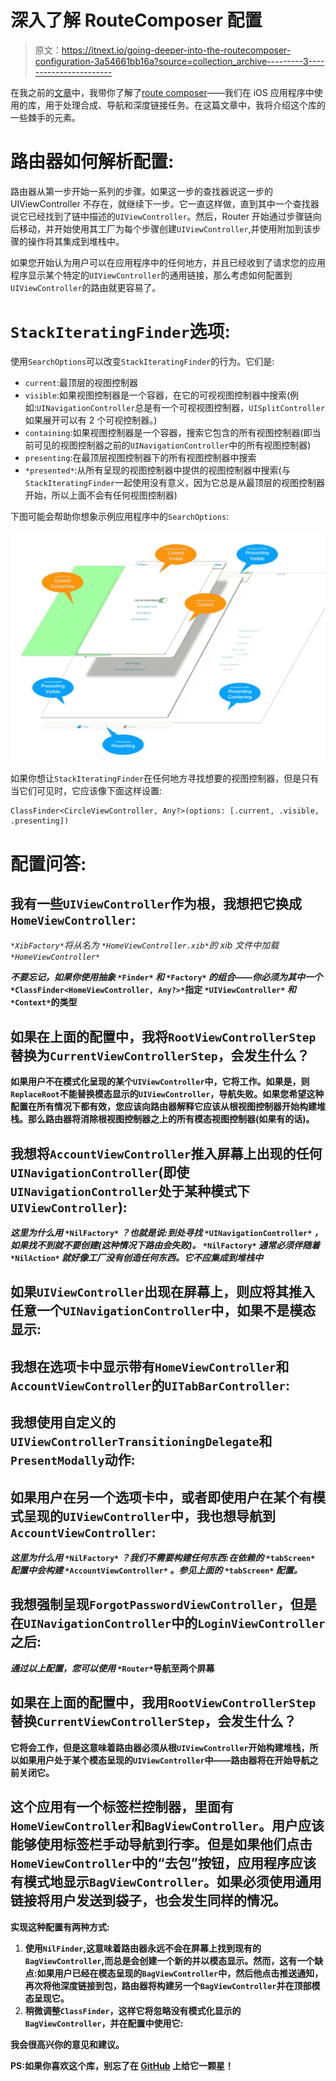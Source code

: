 # 深入了解 RouteComposer 配置

> 原文：<https://itnext.io/going-deeper-into-the-routecomposer-configuration-3a54661bb16a?source=collection_archive---------3----------------------->

在我之前的[文章](https://medium.com/@eugenenekhoroshiy/composition-of-uiviewcontrollers-and-navigation-between-them-and-not-only-15b825da5ac)中，我带你了解了[route composer](https://github.com/ekazaev/route-composer)——我们在 iOS 应用程序中使用的库，用于处理合成、导航和深度链接任务。在这篇文章中，我将介绍这个库的一些棘手的元素。

# 路由器如何解析配置:

路由器从第一步开始一系列的步骤。如果这一步的查找器说这一步的 UIViewController 不存在，就继续下一步。它一直这样做，直到其中一个查找器说它已经找到了链中描述的`UIViewController`。然后，Router 开始通过步骤链向后移动，并开始使用其工厂为每个步骤创建`UIViewController`,并使用附加到该步骤的操作将其集成到堆栈中。

如果您开始认为用户可以在应用程序中的任何地方，并且已经收到了请求您的应用程序显示某个特定的`UIViewController`的通用链接，那么考虑如何配置到`UIViewController`的路由就更容易了。

# `StackIteratingFinder`选项:

使用`SearchOptions`可以改变`StackIteratingFinder`的行为。它们是:

*   `current`:最顶层的视图控制器
*   `visible`:如果视图控制器是一个容器，在它的可视视图控制器中搜索(例如:`UINavigationController`总是有一个可视视图控制器，`UISplitController`如果展开可以有 2 个可视控制器。)
*   `containing`:如果视图控制器是一个容器，搜索它包含的所有视图控制器(即当前可见的视图控制器之前的`UINavigationController`中的所有视图控制器)
*   `presenting`:在最顶层视图控制器下的所有视图控制器中搜索
*   `*presented*`:从所有呈现的视图控制器中提供的视图控制器中搜索(与`StackIteratingFinder`一起使用没有意义，因为它总是从最顶层的视图控制器开始，所以上面不会有任何视图控制器)

下图可能会帮助你想象示例应用程序中的`SearchOptions`:

![](img/80f59d4a877eed80024c9e857bcbffb9.png)

如果你想让`StackIteratingFinder`在任何地方寻找想要的视图控制器，但是只有当它们可见时，它应该像下面这样设置:

```
ClassFinder<CircleViewController, Any?>(options: [.current, .visible, .presenting])
```

# 配置问答:

## 我有一些`UIViewController`作为根，我想把它换成`HomeViewController`:

*`*XibFactory*`*将从名为* `*HomeViewController.xib*`的 xib 文件中加载 `*HomeViewController*`*

***不要忘记，如果你使用抽象* `*Finder*` *和* `*Factory*` *的组合——你必须为其中一个* `*ClassFinder<HomeViewController, Any?>*`指定 `*UIViewController*` *和* `*Context*`的类型**

## **如果在上面的配置中，我将`RootViewControllerStep`替换为`CurrentViewControllerStep`，会发生什么？**

**如果用户不在模式化呈现的某个`UIViewController`中，它将工作。如果是，则`ReplaceRoot`不能替换模态显示的`UIViewController`，导航失败。如果您希望这种配置在所有情况下都有效，您应该向路由器解释它应该从根视图控制器开始构建堆栈。那么路由器将消除根视图控制器之上的所有模态视图控制器(如果有的话)。**

## **我想将`AccountViewController`推入屏幕上出现的任何`UINavigationController`(即使`UINavigationController`处于某种模式下`UIViewController`):**

***这里为什么用* `*NilFactory*` *？也就是说:到处寻找* `*UINavigationController*` *，如果找不到就不要创建(这种情况下路由会失败)。* `*NilFactory*` *通常必须伴随着* `*NilAction*` *就好像工厂没有创造任何东西。它不应集成到堆栈中***

## **如果`UIViewController`出现在屏幕上，则应将其推入任意一个`UINavigationController`中，如果不是模态显示:**

## **我想在选项卡中显示带有`HomeViewController`和`AccountViewController`的`UITabBarController`:**

## **我想使用自定义的`UIViewControllerTransitioningDelegate`和`PresentModally`动作:**

## **如果用户在另一个选项卡中，或者即使用户在某个有模式呈现的`UIViewController`中，我也想导航到`AccountViewController`:**

***这里为什么用* `*NilFactory*` *？我们不需要构建任何东西:在依赖的* `*tabScreen*` *配置中会构建* `*AccountViewController*` *。参见上面的* `*tabScreen*` *配置。***

## **我想强制呈现`ForgotPasswordViewController`，但是在`UINavigationController`中的`LoginViewController`之后:**

***通过以上配置，您可以使用* `*Router*`导航至两个屏幕**

## **如果在上面的配置中，我用`RootViewControllerStep`替换`CurrentViewControllerStep`，会发生什么？**

**它将会工作，但是这意味着路由器必须从根`UIViewController`开始构建堆栈，所以如果用户处于某个模态呈现的`UIViewController`中——路由器将在开始导航之前关闭它。**

## **这个应用有一个标签栏控制器，里面有`HomeViewController`和`BagViewController`。用户应该能够使用标签栏手动导航到行李。但是如果他们点击`HomeViewController`中的“去包”按钮，应用程序应该有模式地显示`BagViewController`。如果必须使用通用链接将用户发送到袋子，也会发生同样的情况。**

**实现这种配置有两种方式:**

1.  **使用`NilFinder`,这意味着路由器永远不会在屏幕上找到现有的`BagViewController`,而总是会创建一个新的并以模态显示。然而，这有一个缺点:如果用户已经在模态呈现的`BagViewController`中，然后他点击推送通知，再次将他深度链接到包，路由器将构建另一个`BagViewController`并在顶部模态呈现它。**
2.  **稍微调整`ClassFinder`，这样它将忽略没有模式化显示的`BagViewController`，并在配置中使用它:**

**我会很高兴你的意见和建议。**

**PS:如果你喜欢这个库，别忘了在 [GitHub](https://github.com/ekazaev/route-composer) 上给它一颗星！**